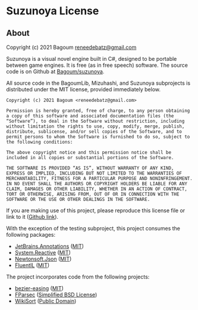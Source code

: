 # Suzunoya License

## About

Copyright (c) 2021 Bagoum <reneedebatz@gmail.com>

Suzunoya is a visual novel engine built in C#, designed to be portable between game engines. 
It is free (as in free speech) software. The source code is on Github at [Bagoum/suzunoya](https://github.com/Bagoum/suzunoya).



All source code in the BagoumLib, Mizuhashi, and Suzunoya subprojects is distributed under the MIT license, provided immediately below.

```
Copyright (c) 2021 Bagoum <reneedebatz@gmail.com>

Permission is hereby granted, free of charge, to any person obtaining a copy of this software and associated documentation files (the “Software”), to deal in the Software without restriction, including without limitation the rights to use, copy, modify, merge, publish, distribute, sublicense, and/or sell copies of the Software, and to permit persons to whom the Software is furnished to do so, subject to the following conditions:

The above copyright notice and this permission notice shall be included in all copies or substantial portions of the Software.

THE SOFTWARE IS PROVIDED “AS IS”, WITHOUT WARRANTY OF ANY KIND, EXPRESS OR IMPLIED, INCLUDING BUT NOT LIMITED TO THE WARRANTIES OF MERCHANTABILITY, FITNESS FOR A PARTICULAR PURPOSE AND NONINFRINGEMENT. IN NO EVENT SHALL THE AUTHORS OR COPYRIGHT HOLDERS BE LIABLE FOR ANY CLAIM, DAMAGES OR OTHER LIABILITY, WHETHER IN AN ACTION OF CONTRACT, TORT OR OTHERWISE, ARISING FROM, OUT OF OR IN CONNECTION WITH THE SOFTWARE OR THE USE OR OTHER DEALINGS IN THE SOFTWARE.
```

If you are making use of this project, please reproduce this license file or link to it ([Github link](https://github.com/Bagoum/suzunoya/blob/master/Suzunoya.LICENSE.md)).



With the exception of the testing subproject, this project consumes the following packages:
- [JetBrains.Annotations](https://www.nuget.org/packages/JetBrains.Annotations/) ([MIT](https://github.com/JetBrains/JetBrains.Annotations/blob/ac4bd278f1e8ccd15c28a62310a4ff5e5274df7e/license.md))
- [System.Reactive](https://www.nuget.org/packages/System.Reactive/) ([MIT](https://github.com/dotnet/reactive/blob/85f1eb7c53e27cccdbeee3e0b044916168843fcc/LICENSE))
- [Newtonsoft.Json](https://github.com/JamesNK/Newtonsoft.Json) ([MIT](https://github.com/JamesNK/Newtonsoft.Json/blob/4dc9af66e07dea321ad101bfb379326127251a80/LICENSE.md))
- [FluentIL](https://github.com/Bagoum/FluentIL) ([MIT](https://github.com/Bagoum/FluentIL/blob/master/LICENSE))

The project incorporates code from the following projects:
- [bezier-easing](https://github.com/gre/bezier-easing/) ([MIT](https://github.com/gre/bezier-easing/blob/fcfc40e1b945a8d3b6b2f1aff5aa57f3b56673d9/LICENSE))
- [FParsec](http://www.quanttec.com/fparsec/about/) ([Simplified BSD License](http://www.quanttec.com/fparsec/license.html))
- [WikiSort](https://github.com/BonzaiThePenguin/WikiSort/) ([Public Domain](https://github.com/BonzaiThePenguin/WikiSort/blob/df036bd85af713f5012ccc4d329f05eb6a553128/LICENSE))

